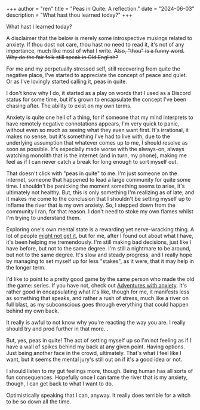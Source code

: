 +++
author = "ren"
title = "Peas in Quite: A reflection."
date = "2024-06-03"
description = "What hast thou learned today?"
+++

What hast I learned today?

<!--more-->

A disclaimer that the below is merely some introspective musings related to anxiety. If thou dost not care, thou hast no need to read it, it's not of any importance, much like most of what I write. ~~Also, "thou" is a funny word. Why do the fair folk still speak in Old English?~~

For me and my perpetually stressed self, still recovering from quite the negative place, I've started to appreciate the concept of peace and quiet. Or as I've lovingly started calling it, peas in quite.

I don't know why I do, it started as a play on words that I used as a Discord status for some time, but it's grown to encapsulate the concept I've been chasing after. The ability to exist on my own terms.

Anxiety is quite one hell of a thing, for if someone that my mind interprets to have remotely negative connotations appears, I'm very quick to panic, without even so much as seeing what they even want first. It's irrational, it makes no sense, but it's something I've had to live with, due to the underlying assumption that whatever comes up to me, I should resolve as soon as possible. It's especially made worse with the always-on, always watching monolith that is the internet (and in turn, my phone), making me feel as if I can never catch a break for long enough to sort myself out.

That doesn't click with "peas in quite" to me. I'm just someone on the internet, someone that happened to lead a large community for quite some time. I shouldn't be panicking the moment something seems to arise, it's ultimately not healthy. But, this is only something I'm realizing as of late, and it makes me come to the conclusion that I shouldn't be setting myself up to inflame the river that is my own anxiety. So, I stepped down from the community I ran, for that reason. I don't need to stoke my own flames whilst I'm trying to understand them.

Exploring one's own mental state is a rewarding yet nerve-wracking thing. A lot of people [might not get it](https://ren.0ccu.lt/blog/give-it-time/), but for me, after I found out about what I have, it's been helping me tremendously. I'm still making bad decisions, just like I have before, but not to the same degree. I'm still a nightmare to be around, but not to the same degree. It's slow and steady progress, and I really hope by managing to set myself up for less "stakes", as it were, that it may help in the longer term.

I'd like to point to a pretty good game by the same person who made the old :the game: series. If you have not, check out [Adventures with anxiety](https://ncase.me/anxiety/). It's rather good in encapsulating what it's like, though for me, it manifests less as something that speaks, and rather a rush of stress, much like a river on full blast, as my subconscious goes through everything that could happen behind my own back.

It really is awful to not know why you're reacting the way you are. I really should try and prod further in that more...

But, yes, peas in quite! The act of setting myself up so I'm not feeling as if I have a wall of spikes behind my back at any given point. Having options. Just being another face in the crowd, ultimately. That's what I feel like I want, but it seems the mental jury's still out on if it's a good idea or not.

I should listen to my gut feelings more, though. Being human has all sorts of fun consequences. Hopefully once I can tame the river that is my anxiety, though, I can get back to what I want to do.

Optimistically speaking that I can, anyway. It really does terrible for a witch to be so down all the time.